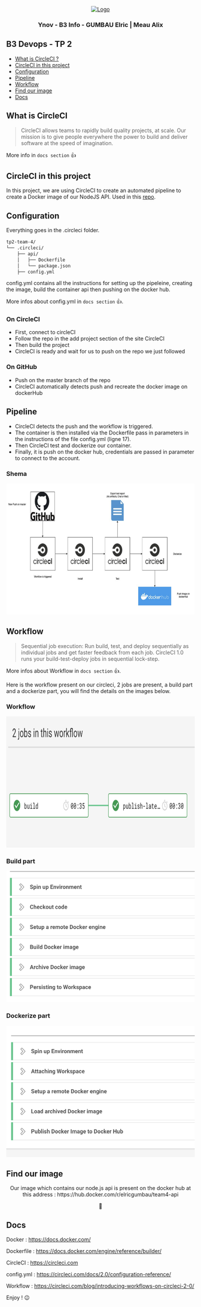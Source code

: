 <p align="center">
  <a href="https://example.com/">
    <img src="https://d3r49iyjzglexf.cloudfront.net/circleci-logo-stacked-fb-2bbc2f98672809be0a4e917efde89548d5ee527dabbece4384317c540d2c3984.png" alt="Logo" width=85 height=85>
  </a>

  <h3 align="center">Ynov - B3 Info - GUMBAU Elric | Meau Alix</h3>
</p>

## B3 Devops - TP 2

- [What is CircleCI ?](#What-is-CircleCI)
- [CircleCI in this project](#CircleCI-in-this-project)
- [Configuration](#Configuration)
- [Pipeline](#Pipeline)
- [Workflow](#Workflow)
- [Find our image](#Find-our-image)
- [Docs](#Docs)


## What is CircleCI

> CircleCI allows teams to rapidly build quality projects, at scale. Our mission is to give people everywhere the power to build and deliver software at the speed of imagination.

More info in `docs section` 👍


## CircleCI in this project

In this project, we are using CircleCI to create an automated pipeline to create a Docker image of our NodeJS API. Used in this [repo](https://github.com/YI-B3-Devops/tp2-gumbau-elric).


## Configuration

Everything goes in the .circleci folder.

```text
tp2-team-4/
└── .circleci/
    ├── api/
    │   ├── Dockerfile
    │   └── package.json
    ├── config.yml

```
config.yml contains all the instructions for setting up the pipeleine, creating the image, build the container api then pushing on the docker hub.

More infos about config.yml in `docs section` 👍.

### On CircleCI
- First, connect to circleCI
- Follow the repo in the add project section of the site CircleCI
- Then build the project
- CircleCI is ready and wait for us to push on the repo we just followed

### On GitHub
- Push on the master branch of the repo
- CircleCI automatically detects push and recreate the docker image on dockerHub

## Pipeline

- CircleCI detects the push and the workflow is triggered.
- The container is then installed via the Dockerfile pass in parameters in the instructions of the file config.yml (ligne 17).
- Then CircleCI test and dockerize our container.
- Finally, it is push on the docker hub, credentials are passed in parameter to connect to the account.

### Shema
<p align="center">
  <img src="./img/shema/shema.png" alt="Shema" width=600 height=350>
</p>

## Workflow


> Sequential job execution: Run build, test, and deploy sequentially as individual jobs and get faster feedback from each job. CircleCI 1.0 runs your build-test-deploy jobs in sequential lock-step.

More infos about Workflow in `docs section` 👍.

Here is the workflow present on our circleci, 2 jobs are present, a build part and a dockerize part, you will find the details on the images below.

### Workflow

<p align="center">
  <img src="./img/workflow/workflow.png" alt="Workflow" width=600 height=350>
</p>

### Build part

<p align="center">
  <img src="./img/workflow/build.png" alt="build" width=600 height=350>
</p>

### Dockerize part

<p align="center">
  <img src="./img/workflow/dockerize.png" alt="dockerize" width=600 height=350>
</p>

## Find our image

<p align="center">
Our image which contains our node.js api is present on the docker hub at this address :
  https://hub.docker.com/r/elricgumbau/team4-api
</p>
<p align="center">🐳</p>

## Docs

Docker              : https://docs.docker.com/

Dockerfile          : https://docs.docker.com/engine/reference/builder/

CircleCI            : https://circleci.com

config.yml          : https://circleci.com/docs/2.0/configuration-reference/

Workflow            : https://circleci.com/blog/introducing-workflows-on-circleci-2-0/


Enjoy ! 😉
